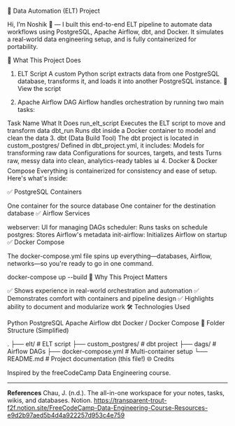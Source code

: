 🔄 Data Automation (ELT) Project

Hi, I’m Noshik 👋 — I built this end-to-end ELT pipeline to automate data workflows using PostgreSQL, Apache Airflow, dbt, and Docker. It simulates a real-world data engineering setup, and is fully containerized for portability.

🚀 What This Project Does

1. ELT Script
A custom Python script extracts data from one PostgreSQL database, transforms it, and loads it into another PostgreSQL instance.
📎 View the script

2. Apache Airflow DAG
Airflow handles orchestration by running two main tasks:

Task Name	What It Does
run_elt_script	Executes the ELT script to move and transform data
dbt_run	Runs dbt inside a Docker container to model and clean the data
3. dbt (Data Build Tool)
The dbt project is located in custom_postgres/
Defined in dbt_project.yml, it includes:
Models for transforming raw data
Configurations for sources, targets, and tests
Turns raw, messy data into clean, analytics-ready tables 📊
4. Docker & Docker Compose
Everything is containerized for consistency and ease of setup. Here's what's inside:

✅ PostgreSQL Containers

One container for the source database
One container for the destination database
✅ Airflow Services

webserver: UI for managing DAGs
scheduler: Runs tasks on schedule
postgres: Stores Airflow's metadata
init-airflow: Initializes Airflow on startup
✅ Docker Compose

The docker-compose.yml file spins up everything—databases, Airflow, networks—so you're ready to go in one command.

docker-compose up --build
🧠 Why This Project Matters

✅ Shows experience in real-world orchestration and automation
✅ Demonstrates comfort with containers and pipeline design
✅ Highlights ability to document and modularize work
🛠 Technologies Used

Python
PostgreSQL
Apache Airflow
dbt
Docker / Docker Compose
📂 Folder Structure (Simplified)

.
├── elt/                       # ELT script
├── custom_postgres/          # dbt project
├── dags/                     # Airflow DAGs
├── docker-compose.yml        # Multi-container setup
└── README.md                 # Project documentation (this file!)
🌐 Credits

Inspired by the freeCodeCamp Data Engineering course.


---
**References**
Chau, J. (n.d.). The all-in-one workspace for your notes, tasks, wikis, and databases. Notion.
    https://transparent-trout-f2f.notion.site/FreeCodeCamp-Data-Engineering-Course-Resources-e9d2b97aed5b4d4a922257d953c4e759
